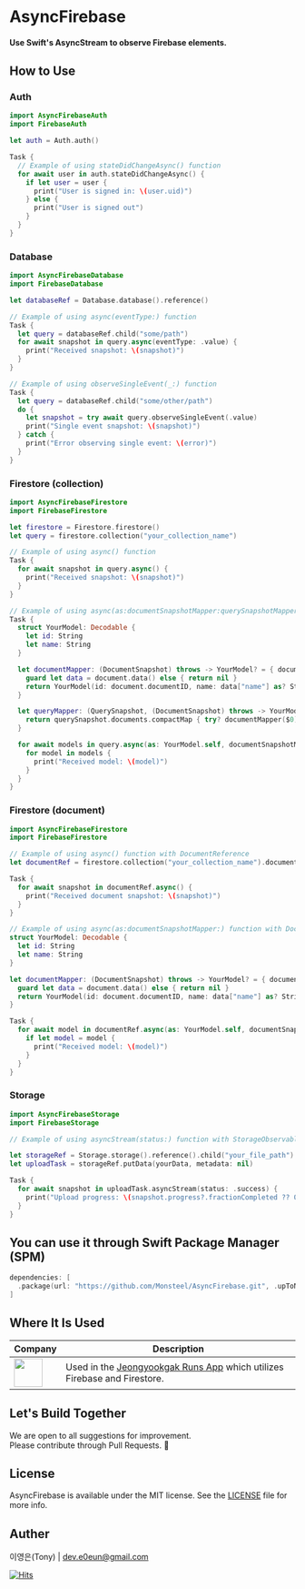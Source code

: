 # AsyncFirebase

#### Use Swift's AsyncStream to observe Firebase elements.

## How to Use

### Auth

```swift
import AsyncFirebaseAuth
import FirebaseAuth

let auth = Auth.auth()

Task {
  // Example of using stateDidChangeAsync() function
  for await user in auth.stateDidChangeAsync() {
    if let user = user {
      print("User is signed in: \(user.uid)")
    } else {
      print("User is signed out")
    }
  }
}
```

### Database

```swift
import AsyncFirebaseDatabase
import FirebaseDatabase

let databaseRef = Database.database().reference()

// Example of using async(eventType:) function
Task {
  let query = databaseRef.child("some/path")
  for await snapshot in query.async(eventType: .value) {
    print("Received snapshot: \(snapshot)")
  }
}

// Example of using observeSingleEvent(_:) function
Task {
  let query = databaseRef.child("some/other/path")
  do {
    let snapshot = try await query.observeSingleEvent(.value)
    print("Single event snapshot: \(snapshot)")
  } catch {
    print("Error observing single event: \(error)")
  }
}
```

### Firestore (collection)

```swift
import AsyncFirebaseFirestore
import FirebaseFirestore

let firestore = Firestore.firestore()
let query = firestore.collection("your_collection_name")

// Example of using async() function
Task {
  for await snapshot in query.async() {
    print("Received snapshot: \(snapshot)")
  }
}

// Example of using async(as:documentSnapshotMapper:querySnapshotMapper:) function
Task {
  struct YourModel: Decodable {
    let id: String
    let name: String
  }

  let documentMapper: (DocumentSnapshot) throws -> YourModel? = { document in
    guard let data = document.data() else { return nil }
    return YourModel(id: document.documentID, name: data["name"] as? String ?? "")
  }

  let queryMapper: (QuerySnapshot, (DocumentSnapshot) throws -> YourModel?) -> [YourModel] = { querySnapshot, documentMapper in
    return querySnapshot.documents.compactMap { try? documentMapper($0) }
  }

  for await models in query.async(as: YourModel.self, documentSnapshotMapper: documentMapper, querySnapshotMapper: queryMapper) {
    for model in models {
      print("Received model: \(model)")
    }
  }
}
```

### Firestore (document)

```swift
import AsyncFirebaseFirestore
import FirebaseFirestore

// Example of using async() function with DocumentReference
let documentRef = firestore.collection("your_collection_name").document("your_document_id")

Task {
  for await snapshot in documentRef.async() {
    print("Received document snapshot: \(snapshot)")
  }
}

// Example of using async(as:documentSnapshotMapper:) function with DocumentReference
struct YourModel: Decodable {
  let id: String
  let name: String
}

let documentMapper: (DocumentSnapshot) throws -> YourModel? = { document in
  guard let data = document.data() else { return nil }
  return YourModel(id: document.documentID, name: data["name"] as? String ?? "")
}

Task {
  for await model in documentRef.async(as: YourModel.self, documentSnapshotMapper: documentMapper) {
    if let model = model {
      print("Received model: \(model)")
    }
  }
}
```

### Storage

```swift
import AsyncFirebaseStorage
import FirebaseStorage

// Example of using asyncStream(status:) function with StorageObservableTask

let storageRef = Storage.storage().reference().child("your_file_path")
let uploadTask = storageRef.putData(yourData, metadata: nil)

Task {
  for await snapshot in uploadTask.asyncStream(status: .success) {
    print("Upload progress: \(snapshot.progress?.fractionCompleted ?? 0)")
  }
}
```

## You can use it through Swift Package Manager (SPM)

```swift
dependencies: [
  .package(url: "https://github.com/Monsteel/AsyncFirebase.git", .upToNextMajor(from: "0.0.1"))
]
```

## Where It Is Used

| Company                                                                                                 | Description                                                                                                                                                           |
| ------------------------------------------------------------------------------------------------------- | --------------------------------------------------------------------------------------------------------------------------------------------------------------------- |
| <img src="https://github.com/user-attachments/assets/ddca8614-c940-425c-a0d1-6a0e8f9d2458" height="50"> | Used in the [Jeongyookgak Runs App](https://apps.apple.com/kr/app/%EC%A0%95%EC%9C%A1%EA%B0%81-%EB%9F%B0%EC%A6%88/id1544435627) which utilizes Firebase and Firestore. |

## Let's Build Together

We are open to all suggestions for improvement.<br>
Please contribute through Pull Requests. 🙏

## License

AsyncFirebase is available under the MIT license. See the [LICENSE](https://github.com/Monsteel/AsyncFirebase/tree/main/LICENSE) file for more info.

## Auther

이영은(Tony) | dev.e0eun@gmail.com

[![Hits](https://hits.seeyoufarm.com/api/count/incr/badge.svg?url=https%3A%2F%2Fgithub.com%2FMonsteel%2FAsyncFirebase&count_bg=%2379C83D&title_bg=%23555555&icon=&icon_color=%23E7E7E7&title=hits&edge_flat=false)](https://hits.seeyoufarm.com)
